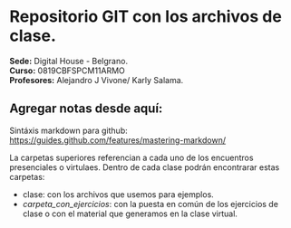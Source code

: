 # Repositorio GIT con los archivos de clase.

**Sede:** Digital House - Belgrano.  
**Curso:** 0819CBFSPCM11ARMO  
**Profesores:** Alejandro J Vivone/ Karly Salama.  


## Agregar notas desde aquí:
Sintáxis markdown para github: https://guides.github.com/features/mastering-markdown/

La carpetas superiores referencian a cada uno de los encuentros presenciales o virtulaes. Dentro de cada clase podrán encontrarar estas carpetas:
- clase: con los archivos que usemos para ejemplos.  
- *carpeta_con_ejercicios*: con la puesta en común de los ejercicios de clase o con el material que generamos en la clase virtual.

